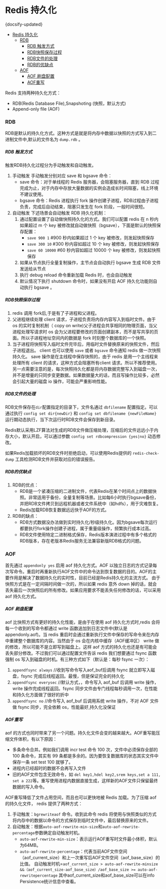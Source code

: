 # Redis 持久化
{docsify-updated}

- [Redis 持久化](#redis-持久化)
    - [RDB](#rdb)
        - [RDB 触发方式](#rdb-触发方式)
        - [RDB快照保存过程](#rdb快照保存过程)
        - [RDB文件的处理](#rdb文件的处理)
        - [RDB的优缺点](#rdb的优缺点)
    - [AOF](#aof)
        - [AOF  刷盘配置](#aof--刷盘配置)
        - [AOF重写](#aof重写)


Redis 支持两种持久化方式：
+  RDB(Redis Database File),Snapshoting (快照，默认方式)
+  Append-only file (AOF)

### RDB
RDB是默认的持久化方式。这种方式是就是将内存中数据以快照的方式写入到二进制文件中,默认的文件名为 `dump.rdb` 。

##### RDB 触发方式

触发RDB持久化过程分为手动触发和自动触发。

1. 手动触发
   手动触发分别对应 save 和 bgsave 命令：
   + save 命令：对于单线程的 Redis 服务器，会阻塞服务器，直到 RDB 过程完成为止，对于内存中存放大量数据的实例会造成长时间阻塞，线上环境不建议使用。
   + bgsave 命令：Redis 进程执行 fork 操作创建子进程，RDB过程由子进程负责，完成后自动结束，阻塞只发生在 fork 阶段，一般时间很短。
2. 自动触发
   下述场景会自动触发 RDB 持久化机制：
   1. 通过配置设置了自动做快照持久化的方式。我们可以配置 redis 在 n 秒内如果超过 m 个 key 被修改就自动做快照（bgsave），下面是默认的快照保存配置：
      + `save 900 1` #900 秒内如果超过 1 个 key 被修改，则发起快照保存
      + `save 300 10` #300 秒内容如超过 10 个 key 被修改，则发起快照保存
      + `save 60 10000` #60 秒内容如超过 10000 个 key 被修改，则发起快照保存
   2. 如果从节点执行全量复制操作，主节点会自动执行 bgsave 生成 RDB 文件发送给从节点
   3. 执行 debug reload 命令重新加载 Redis 时，也会自动触发
   4. 默认情况下执行 shutdown 命令时，如果没有开启 AOF 持久化功能则自动执行 bgsave 。

##### RDB快照保存过程

1. redis 调用 fork后,于是有了子进程和父进程。
2. 父进程继续处理 client 请求，子进程负责将内存内容写入到临时文件。由于 os 的实时复制机制（ copy on write)父子进程会共享相同的物理页面，当父进程处理写请求时 os 会为父进程要修改的页面创建副本，而不是写共享的页面。所以子进程地址空间内的数据是 fork 时刻整个数据库的一个快照。
3. 当子进程将快照写入临时文件完毕后，用临时文件替换原来的快照文件，然后子进程退出。 client 也可以使用 `save` 或者 `bgsave` 命令通知 redis 做一次快照持久化。 save 操作是在主线程中保存快照的，由于 redis 是用一个主线程来处理所有 client 的请求，这种方式会阻塞所有client 请求。所以不推荐使用。另一点需要注意的是，每次快照持久化都是将内存数据完整写入到磁盘一次，并不是增量的只同步变更数据。如果数据量大的话，而且写操作比较多，必然会引起大量的磁盘 io 操作，可能会严重影响性能。

##### RDB文件的处理

RDB文件保存在`dir`配置指定的目录下，文件名通过 `dbfilename` 配置指定。可以通过执行 `config set dir{newDir}` 和 `config set dbfilename {newFileName}` 运行期动态执行，当下次运行时RDB文件会保存到新目录。

Redis默认采用LZF算法对生成的RDB文件做压缩处理，压缩后的文件远远小于内存大小，默认开启，可以通过参数 `config set rdbcompression {yes|no}` 动态修改。

如果Redis加载损坏的RDB文件时拒绝启动，可以使用Redis提供的 `redis-check-dump` 工具检测RDB文件并获取对应的错误报告。

##### RDB的优缺点

1. RDB的优点：
   + RDB是一个紧凑压缩的二进制文件，代表Redis在某个时间点上的数据快照。非常适用于备份，全量复制等场景。比如每6小时执行bgsave备份，并把RDB文件拷贝到远程机器或者文件系统中（如hdfs），用于灾难恢复。
   + Redis加载RDB恢复数据远远快于AOF的方式。
2. RDB的缺点：
   + RDB方式数据没办法做到实时持久化/秒级持久化。因为bgsave每次运行都要执行fork操作创建子进程，属于重量级操作，频繁执行成本过高。
   + RDB文件使用特定二进制格式保存，Redis版本演进过程中有多个格式的RDB版本，存在老版本Redis服务无法兼容新版RDB格式的问题。


### AOF
首先通过 `appendonly yes` 启用 aof 持久化方式。AOF 以独立日志的方式记录每次写命令。重启时再重新执行AOF文件中的命令达到恢复数据的目的。AOF的主要作用是解决了数据持久化的实时性，目前已经是Redis持久化的主流方式。
由于快照方式是在一定间隔时间做一次的，所以如果 redis 意外 down 掉的话，就会丢失最后一次快照后的所有修改。如果应用要求不能丢失任何修改的话，可以采用 aof 持久化方式。

##### AOF  刷盘配置

aof 比快照方式有更好的持久化性能，是由于在使用 aof 持久化方式时,redis 会将每一个收到的写命令都通过 write 函数追加到日志文件中(默认是 appendonly.aof)。当 redis 重启时会通过重新执行文件中保存的写命令来在内存中重建整个数据库的内容。当然由于 os 会在内核中缓存（AOF缓冲区） write 做的修改，所以可能不是立即写到磁盘上。这样 aof 方式的持久化也还是有可能会丢失部分修改。不过我们可以通过配置文件告诉 redis 我们想要通过 fsync 函数强制 os 写入到磁盘的时机。有三种方式如下（默认是：每秒 fsync 一次）：

1. `appendfsync always` //收到写命令写入aof_buf后调用 fsync 就立即写入磁盘，fsync 完成后线程返回。最慢，但是保证完全的持久化
2. `appendfsync everysec` //默认方式，，命令写入 aof_buf 后调用 write 操作，write 操作完成线程返回。fsync 同步文件由专门线程每秒调用一次，在性能和持久化方面做了很好的折中
3. `appendfsync no` //命令写入 aof_buf 后调用系统 write 操作，不对 AOF 文件做 fsync 同步，完全依赖 os，性能最好,持久化没保证

##### AOF重写

aof 的方式也同时带来了另一个问题。持久化文件会变的越来越大。AOF重写能压缩文件体积，有以下原因：

+ 多条命令合并。例如我们调用 incr test 命令 100 次，文件中必须保存全部的 100 条命令，其实有 99 条都是多余的。因为要恢复数据库的状态其实文件中保存一条 set test 100 就够了。
+ 进程内已经超时的数据不会再写入文件
+ 旧的AOF文件包含无效命令，如 `del key1,hdel key2,srem keys,set a 111, set a 222`等。重写使用进程内数据直接生成，这样新的AOF文件只保留最终数据的写入命令。

AOF重写降低了文件占用空间，而且也可以更快地被 Redis 加载。为了压缩 aof 的持久化文件， redis 提供了两种方式：
1. 手动触发：`bgrewriteaof` 命令。收到此命令 redis 将使用与快照类似的方式将内存中的数据以命令的方式保存到临时文件中，最后替换原来的文件。
2. 自动触发：根据`auto-aof-rewrite-min-size`和`auto-aof-rewrite-percentage`参数确定自动触发时机。
   + `auto-aof-rewrite-min-size`：表示运行AOF重写时文件最小体积，默认为64MB。
   + `auto-aof-rewrite-percentage`：代表当前AOF文件空间（aof_current_size）和上一次重写后AOF文件空间（aof_base_size）的比值。
   自动触发时机=`aof_current_size > auto-aof-rewrite-minsize &&（aof_current_size-aof_base_size）/aof_base_size >= auto-aof-rewritepercentage` 
   其中aof_current_size和aof_base_size可以在info Persistence统计信息中查看。
